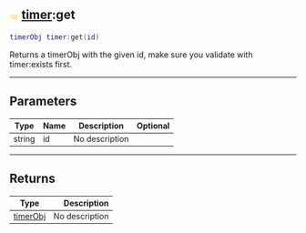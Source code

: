## ![shared](.gitbook/assets/shared.png) [timer](./readme/timer/README.md):get

```lua
timerObj timer:get(id)
```

Returns a timerObj with the given id, make sure you validate with timer:exists first.

------
## Parameters

| Type   | Name | Description | Optional |
| ------ | ---- | ----------- | -------: |
| string | id | No description |  |


------
## Returns

| Type   | Description |
| ------ | ----------: |
| [timerObj](./readme/timerObj/README.md) | No description |

